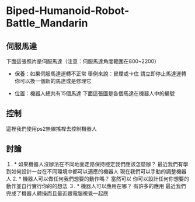 # Biped-Humanoid-Robot-Battle_Mandarin




## 伺服馬達

下面這張照片是伺服馬達（注意：伺服馬達角度範圍在800~2200）

  * 保養：如果伺服馬達運轉不正常 舉例來說：冒煙或卡住 請立即停止馬達運轉 你可以換一個新的馬達或是修理它
  
  * 位置：機器人總共有15個馬達 下面這張圖是各個馬達在機器人中的編號
  
  
## 控制
  這裡我們使用ps2無線搖桿去控制機器人
  
## 討論
１. * 如果機器人沒辦法在不同地面走路保持穩定我們應該怎麼辦？
            最近我們有學到如何設計一台在不同環境中都可以適應的機器人 現在我們可以手動的調整機器人
 2. * 機器人可以做任何我們想要的動作嗎？
             當然可以 你可以設計任何你想要的動作並自行實行你的的想法
３. * 機器人可以應用在哪？
            有許多的應用 最近我們完成了機器人體操而且最近跟電腦視覺一起應
